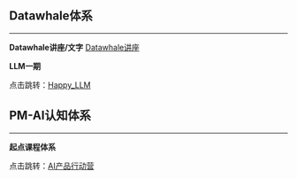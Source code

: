 ## Datawhale体系
---
**Datawhale讲座/文字**
[Datawhale讲座](Datawhale讲座.md)

**LLM一期**

点击跳转：[Happy_LLM](Happy_LLM/前言&回顾.md)

## PM-AI认知体系
---

**起点课程体系**

点击跳转：[AI产品行动营](AI_PM/AI产品行动营.md)

